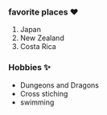 ### favorite places ❤️
1. Japan
3. New Zealand
4. Costa Rica
   
### Hobbies ✨
* Dungeons and Dragons
* Cross stiching
* swimming

